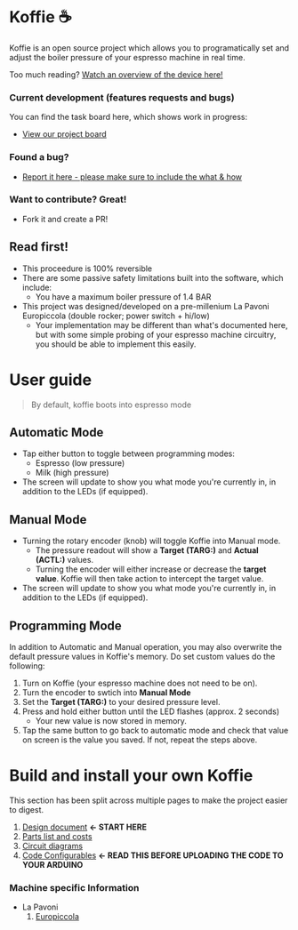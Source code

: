 # Koffie ☕
Koffie is an open source project which allows you to programatically set and adjust the boiler pressure of your espresso machine in real time.

Too much reading? [Watch an overview of the device here!](https://www.youtube.com/watch?v=FLI8BKzOYMY)

### Current development (features requests and bugs)
You can find the task board here, which shows work in progress: 
- [View our project board](https://github.com/mwood77/koffie/projects/1)

### Found a bug?
- [Report it here - please make sure to include the what & how](https://github.com/mwood77/koffie/issues/new)

### Want to contribute? Great!
- Fork it and create a PR!

## Read first!
- This proceedure is 100% reversible
- There are some passive safety limitations built into the software, which include:
    - You have a maximum boiler pressure of 1.4 BAR
- This project was designed/developed on a pre-millenium La Pavoni Europiccola (double rocker; power switch + hi/low)
    - Your implementation may be different than what's documented here, but with some simple probing of your espresso machine circuitry, you should be able to implement this easily.

# User guide
> By default, koffie boots into espresso mode

## Automatic Mode
- Tap either button to toggle between programming modes:
    - Espresso (low pressure)
    - Milk (high pressure)
- The screen will update to show you what mode you're currently in, in addition to the LEDs (if equipped).

## Manual Mode
- Turning the rotary encoder (knob) will toggle Koffie into Manual mode.
    - The pressure readout will show a **Target (TARG:)** and **Actual (ACTL:)** values. 
    - Turning the encoder will either increase or decrease the **target value**. Koffie will then take action to intercept the target value.
- The screen will update to show you what mode you're currently in, in addition to the LEDs (if equipped).

## Programming Mode
In addition to Automatic and Manual operation, you may also overwrite the default pressure values in Koffie's memory. Do set custom values do the following:
1. Turn on Koffie (your espresso machine does not need to be on).
1. Turn the encoder to swtich into **Manual Mode**
1. Set the **Target (TARG:)** to your desired pressure level.
1. Press and hold either button until the LED flashes (approx. 2 seconds)
    - Your new value is now stored in memory.
1. Tap the same button to go back to automatic mode and check that value on screen is the value you saved. If not, repeat the steps above.

# Build and install your own Koffie
This section has been split across multiple pages to make the project easier to digest.
1. [Design document](docs/design.md) **<- START HERE**
1. [Parts list and costs](docs/requirements.md)
1. [Circuit diagrams](docs/circuits.md)
1. [Code Configurables](docs/code_configurables.md) **<- READ THIS BEFORE UPLOADING THE CODE TO YOUR ARDUINO**

### Machine specific Information
- La Pavoni
    1. [Europiccola](docs/machines/europiccola.md)
